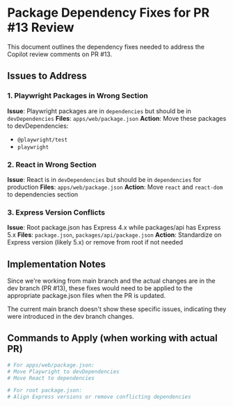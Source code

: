# Package Dependency Fixes for PR #13 Review

This document outlines the dependency fixes needed to address the Copilot review comments on PR #13.

## Issues to Address

### 1. Playwright Packages in Wrong Section

**Issue**: Playwright packages are in `dependencies` but should be in `devDependencies`
**Files**: `apps/web/package.json`
**Action**: Move these packages to devDependencies:

- `@playwright/test`
- `playwright`

### 2. React in Wrong Section

**Issue**: React is in `devDependencies` but should be in `dependencies` for production
**Files**: `apps/web/package.json`
**Action**: Move `react` and `react-dom` to dependencies section

### 3. Express Version Conflicts

**Issue**: Root package.json has Express 4.x while packages/api has Express 5.x
**Files**: `package.json`, `packages/api/package.json`
**Action**: Standardize on Express version (likely 5.x) or remove from root if not needed

## Implementation Notes

Since we're working from main branch and the actual changes are in the dev branch (PR #13), these fixes would need to be applied to the appropriate package.json files when the PR is updated.

The current main branch doesn't show these specific issues, indicating they were introduced in the dev branch changes.

## Commands to Apply (when working with actual PR)

```bash
# For apps/web/package.json:
# Move Playwright to devDependencies
# Move React to dependencies

# For root package.json:
# Align Express versions or remove conflicting dependencies
```
